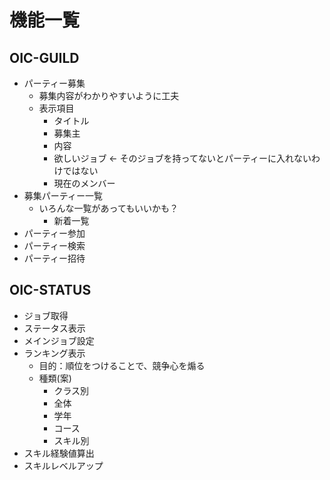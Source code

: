# 機能一覧

## OIC-GUILD

- パーティー募集
    - 募集内容がわかりやすいように工夫
    - 表示項目
        - タイトル
        - 募集主
        - 内容
        - 欲しいジョブ <- そのジョブを持ってないとパーティーに入れないわけではない
        - 現在のメンバー
- 募集パーティー一覧
    - いろんな一覧があってもいいかも？
        - 新着一覧
- パーティー参加
- パーティー検索
- パーティー招待    

## OIC-STATUS

- ジョブ取得
- ステータス表示
- メインジョブ設定
- ランキング表示
    - 目的：順位をつけることで、競争心を煽る
    - 種類(案)
        - クラス別
        - 全体
        - 学年
        - コース
        - スキル別
- スキル経験値算出
- スキルレベルアップ
    
        
